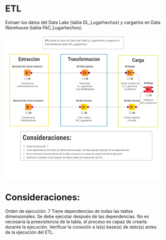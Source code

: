# ETL

Extraer los datos del Data Lake (tabla DL_Lugarhechos) y cargarlos en Data Warehouse (tabla FAC_Lugarhechos).

![Diagramalugarhechos.png](https://github.com/Saren-Cased/lugar_Hechos/blob/ae565da860f03d035814ed6a9e1675f51900fd21/DataWareHouse/ETL/etl_dim_lugarhechos/etl_dim_lugarhechos.png)

# Consideraciones:
Orden de ejecución: 7
Tiene dependencias de todas las tablas dimensionales. Se debe ejecutar después de las dependencias.
No es necesaria la preexistencia de la tabla, el proceso es capaz de crearla durante la ejecución.
Verificar la conexión a la(s) base(s) de dato(s) antes de la ejecución del ETL.
